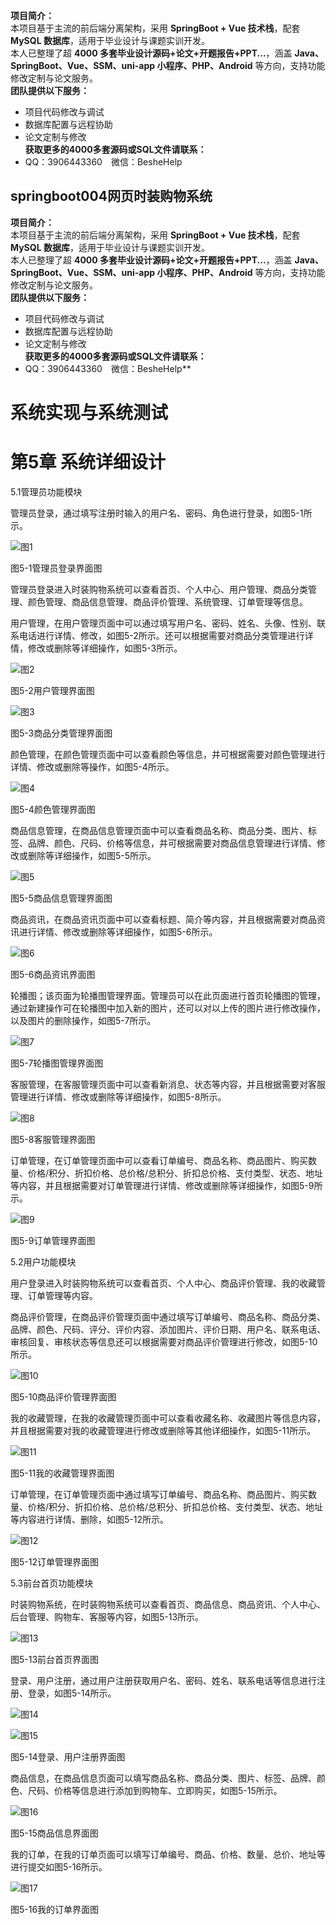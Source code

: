 **项目简介：**  
本项目基于主流的前后端分离架构，采用 **SpringBoot + Vue 技术栈**，配套 **MySQL 数据库**，适用于毕业设计与课题实训开发。  
本人已整理了超 **4000 多套毕业设计源码+论文+开题报告+PPT...**，涵盖 **Java、SpringBoot、Vue、SSM、uni-app 小程序、PHP、Android** 等方向，支持功能修改定制与论文服务。  
**团队提供以下服务：**  
- 项目代码修改与调试  
- 数据库配置与远程协助  
- 论文定制与修改  
**获取更多的4000多套源码或SQL文件请联系：**  
- QQ：3906443360 微信：BesheHelp


## springboot004网页时装购物系统

**项目简介：**  
本项目基于主流的前后端分离架构，采用 **SpringBoot + Vue 技术栈**，配套 **MySQL 数据库**，适用于毕业设计与课题实训开发。  
本人已整理了超 **4000 多套毕业设计源码+论文+开题报告+PPT...**，涵盖 **Java、SpringBoot、Vue、SSM、uni-app 小程序、PHP、Android** 等方向，支持功能修改定制与论文服务。  
**团队提供以下服务：**  
- 项目代码修改与调试  
- 数据库配置与远程协助  
- 论文定制与修改  
**获取更多的4000多套源码或SQL文件请联系：**  
- QQ：3906443360 微信：BesheHelp**


# 系统实现与系统测试

# 第5章 系统详细设计

5.1管理员功能模块

管理员登录，通过填写注册时输入的用户名、密码、角色进行登录，如图5-1所示。

![图1](images/image_0.png)

图5-1管理员登录界面图

管理员登录进入时装购物系统可以查看首页、个人中心、用户管理、商品分类管理、颜色管理、商品信息管理、商品评价管理、系统管理、订单管理等信息。

用户管理，在用户管理页面中可以通过填写用户名、密码、姓名、头像、性别、联系电话进行详情、修改，如图5-2所示。还可以根据需要对商品分类管理进行详情，修改或删除等详细操作，如图5-3所示。

![图2](images/image_1.png)

图5-2用户管理界面图

![图3](images/image_2.png)

图5-3商品分类管理界面图

颜色管理，在颜色管理页面中可以查看颜色等信息，并可根据需要对颜色管理进行详情、修改或删除等操作，如图5-4所示。

![图4](images/image_3.png)

图5-4颜色管理界面图

商品信息管理，在商品信息管理页面中可以查看商品名称、商品分类、图片、标签、品牌、颜色、尺码、价格等信息，并可根据需要对商品信息管理进行详情、修改或删除等详细操作，如图5-5所示。

![图5](images/image_4.png)

图5-5商品信息管理界面图

商品资讯，在商品资讯页面中可以查看标题、简介等内容，并且根据需要对商品资讯进行详情、修改或删除等详细操作，如图5-6所示。

![图6](images/image_5.png)

图5-6商品资讯界面图

轮播图；该页面为轮播图管理界面。管理员可以在此页面进行首页轮播图的管理，通过新建操作可在轮播图中加入新的图片，还可以对以上传的图片进行修改操作，以及图片的删除操作，如图5-7所示。

![图7](images/image_6.png)

图5-7轮播图管理界面图

客服管理，在客服管理页面中可以查看新消息、状态等内容，并且根据需要对客服管理进行详情、修改或删除等详细操作，如图5-8所示。

![图8](images/image_7.png)

图5-8客服管理界面图

订单管理，在订单管理页面中可以查看订单编号、商品名称、商品图片、购买数量、价格/积分、折扣价格、总价格/总积分、折扣总价格、支付类型、状态、地址等内容，并且根据需要对订单管理进行详情、修改或删除等详细操作，如图5-9所示。

![图9](images/image_8.png)

图5-9订单管理界面图

5.2用户功能模块

用户登录进入时装购物系统可以查看首页、个人中心、商品评价管理、我的收藏管理、订单管理等内容。

商品评价管理，在商品评价管理页面中通过填写订单编号、商品名称、商品分类、品牌、颜色、尺码、评分、评价内容、添加图片、评价日期、用户名、联系电话、审核回复、审核状态等信息还可以根据需要对商品评价管理进行修改，如图5-10所示。

![图10](images/image_9.png)

图5-10商品评价管理界面图

我的收藏管理，在我的收藏管理页面中可以查看收藏名称、收藏图片等信息内容，并且根据需要对我的收藏管理进行修改或删除等其他详细操作，如图5-11所示。

![图11](images/image_10.png)

图5-11我的收藏管理界面图

订单管理，在订单管理页面中通过填写订单编号、商品名称、商品图片、购买数量、价格/积分、折扣价格、总价格/总积分、折扣总价格、支付类型、状态、地址等内容进行详情、删除，如图5-12所示。

![图12](images/image_11.png)

图5-12订单管理界面图

5.3前台首页功能模块

时装购物系统，在时装购物系统可以查看首页、商品信息、商品资讯、个人中心、后台管理、购物车、客服等内容，如图5-13所示。

![图13](images/image_12.png)

图5-13前台首页界面图

登录、用户注册，通过用户注册获取用户名、密码、姓名、联系电话等信息进行注册、登录，如图5-14所示。

![图14](images/image_13.png)

![图15](images/image_14.png)

图5-14登录、用户注册界面图

商品信息，在商品信息页面可以填写商品名称、商品分类、图片、标签、品牌、颜色、尺码、价格等信息进行添加到购物车、立即购买，如图5-15所示。

![图16](images/image_15.png)

图5-15商品信息界面图

我的订单，在我的订单页面可以填写订单编号、商品、价格、数量、总价、地址等进行提交如图5-16所示。

![图17](images/image_16.png)

图5-16我的订单界面图

